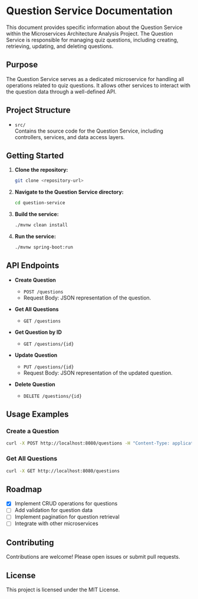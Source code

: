 # Question Service Documentation

This document provides specific information about the Question Service within the Microservices Architecture Analysis Project. The Question Service is responsible for managing quiz questions, including creating, retrieving, updating, and deleting questions.

## Purpose

The Question Service serves as a dedicated microservice for handling all operations related to quiz questions. It allows other services to interact with the question data through a well-defined API.

## Project Structure

- `src/`  
  Contains the source code for the Question Service, including controllers, services, and data access layers.

## Getting Started

1. **Clone the repository:**
   ```sh
   git clone <repository-url>
   ```

2. **Navigate to the Question Service directory:**
   ```sh
   cd question-service
   ```

3. **Build the service:**
   ```sh
   ./mvnw clean install
   ```

4. **Run the service:**
   ```sh
   ./mvnw spring-boot:run
   ```

## API Endpoints

- **Create Question**
  - `POST /questions`
  - Request Body: JSON representation of the question.
  
- **Get All Questions**
  - `GET /questions`
  
- **Get Question by ID**
  - `GET /questions/{id}`
  
- **Update Question**
  - `PUT /questions/{id}`
  - Request Body: JSON representation of the updated question.
  
- **Delete Question**
  - `DELETE /questions/{id}`

## Usage Examples

### Create a Question

```sh
curl -X POST http://localhost:8080/questions -H "Content-Type: application/json" -d '{"question": "What is the capital of France?", "options": ["Paris", "London", "Berlin"], "answer": "Paris"}'
```

### Get All Questions

```sh
curl -X GET http://localhost:8080/questions
```

## Roadmap

- [x] Implement CRUD operations for questions
- [ ] Add validation for question data
- [ ] Implement pagination for question retrieval
- [ ] Integrate with other microservices

## Contributing

Contributions are welcome! Please open issues or submit pull requests.

## License

This project is licensed under the MIT License.